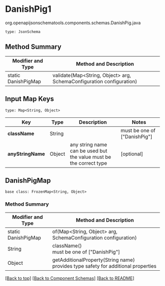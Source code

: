 # DanishPig1
org.openapijsonschematools.components.schemas.DanishPig.java
```
type: JsonSchema
```

## Method Summary
| Modifier and Type | Method and Description |
| ----------------- | ---------------------- |
| static DanishPigMap | validate(Map<String, Object> arg, SchemaConfiguration configuration) |

## Input Map Keys
```
type: Map<String, Object>
```
Key | Type |  Description | Notes
------------ | ------------- | ------------- | -------------
**className** | String |  | must be one of ["DanishPig"]
**anyStringName** | Object | any string name can be used but the value must be the correct type | [optional]

## DanishPigMap
```
base class: FrozenMap<String, Object>
```

### Method Summary
| Modifier and Type | Method and Description |
| ----------------- | ---------------------- |
| static DanishPigMap | of(Map<String, Object> arg, SchemaConfiguration configuration) |
| String | className()<br> must be one of ["DanishPig"] |
| Object | getAdditionalProperty(String name)<br>provides type safety for additional properties |

[[Back to top]](#top) [[Back to Component Schemas]](../../../README.md#Component-Schemas) [[Back to README]](../../../README.md)

